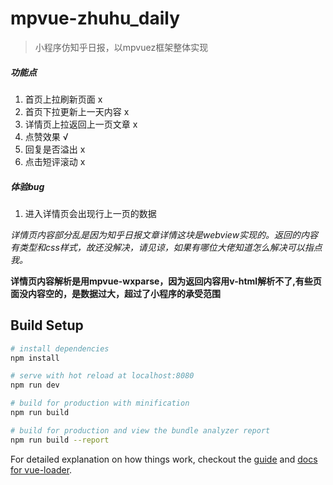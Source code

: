# mpvue-zhuhu_daily

> 小程序仿知乎日报，以mpvuez框架整体实现

##### 功能点
1. 首页上拉刷新页面 x
2. 首页下拉更新上一天内容 x
3. 详情页上拉返回上一页文章 x
4. 点赞效果 √
5. 回复是否溢出 x
6. 点击短评滚动 x


##### 体验bug
1. 进入详情页会出现行上一页的数据

*详情页内容部分乱是因为知乎日报文章详情这块是webview实现的。返回的内容有类型和css样式，故还没解决，请见谅，如果有哪位大佬知道怎么解决可以指点我。*

**详情页内容解析是用mpvue-wxparse，因为返回内容用v-html解析不了,有些页面没内容空的，是数据过大，超过了小程序的承受范围**


## Build Setup

``` bash
# install dependencies
npm install

# serve with hot reload at localhost:8080
npm run dev

# build for production with minification
npm run build

# build for production and view the bundle analyzer report
npm run build --report
```

For detailed explanation on how things work, checkout the [guide](http://vuejs-templates.github.io/webpack/) and [docs for vue-loader](http://vuejs.github.io/vue-loader).
